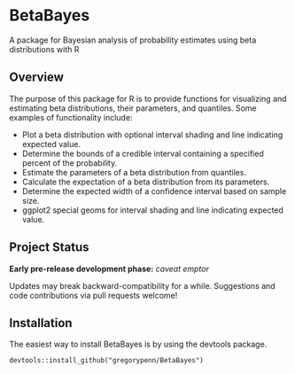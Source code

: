 # BetaBayes
A package for Bayesian analysis of probability estimates using beta distributions with R

## Overview

The purpose of this package for R is to provide functions for visualizing and estimating beta distributions, their parameters, and quantiles.
Some examples of functionality include:

* Plot a beta distribution with optional interval shading and line indicating expected value.
* Determine the bounds of a credible interval containing a specified percent of the probability.
* Estimate the parameters of a beta distribution from quantiles.
* Calculate the expectation of a beta distribution from its parameters.
* Determine the expected width of a confidence interval based on sample size.
* ggplot2 special geoms for interval shading and line indicating expected value.

## Project Status

**Early pre-release development phase:** _caveat emptor_

Updates may break backward-compatibility for a while. Suggestions and code contributions via pull requests welcome!

## Installation

The easiest way to install BetaBayes is by using the devtools package.

```
devtools::install_github("gregorypenn/BetaBayes")
```


